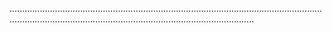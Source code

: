 .............................................................................................................................................................................................................................
